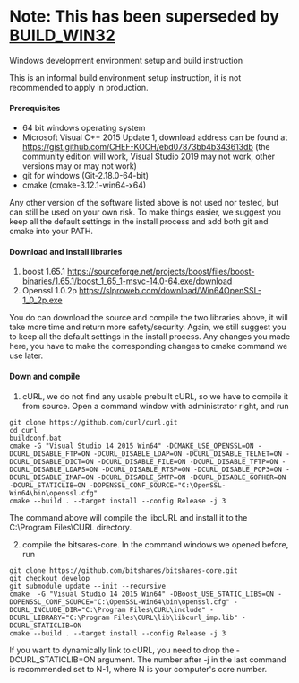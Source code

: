 Note: This has been superseded by [BUILD_WIN32](/bitshares/bitshares-core/wiki/BUILD_WIN32)
============================
Windows development environment setup and build instruction

This is an informal build environment setup instruction, it is not recommended to apply in production.
#### Prerequisites ####
* 64 bit windows operating system
* Microsoft Visual C++ 2015 Update 1, download address can be found at https://gist.github.com/CHEF-KOCH/ebd07873bb4b343613db (the community edition will work, Visual Studio 2019 may not work, other versions may or may not work)
* git for windows (Git-2.18.0-64-bit)
* cmake (cmake-3.12.1-win64-x64)

Any other version of the software listed above is not used nor tested, but can still be used on your own risk.
To make things easier, we suggest you keep all the default settings in the install process and add both git and cmake into your PATH. 
 
#### Download and install libraries ####
1. boost 1.65.1 https://sourceforge.net/projects/boost/files/boost-binaries/1.65.1/boost_1_65_1-msvc-14.0-64.exe/download
2. Openssl 1.0.2p  https://slproweb.com/download/Win64OpenSSL-1_0_2p.exe

You do can download the source and compile the two libraries above, it will take more time and return more safety/security.
Again, we still suggest you to keep all the default settings in the install process. Any changes you made here, you have to make the corresponding changes to cmake command we use later.

#### Down and compile ####
1. cURL, we do not find any usable prebuilt cURL, so we have to compile it from source.
Open a command window with administrator right, and run 
```
git clone https://github.com/curl/curl.git
cd curl
buildconf.bat
cmake -G "Visual Studio 14 2015 Win64" -DCMAKE_USE_OPENSSL=ON -DCURL_DISABLE_FTP=ON -DCURL_DISABLE_LDAP=ON -DCURL_DISABLE_TELNET=ON -DCURL_DISABLE_DICT=ON -DCURL_DISABLE_FILE=ON -DCURL_DISABLE_TFTP=ON -DCURL_DISABLE_LDAPS=ON -DCURL_DISABLE_RTSP=ON -DCURL_DISABLE_POP3=ON -DCURL_DISABLE_IMAP=ON -DCURL_DISABLE_SMTP=ON -DCURL_DISABLE_GOPHER=ON -DCURL_STATICLIB=ON -DOPENSSL_CONF_SOURCE="C:\OpenSSL-Win64\bin\openssl.cfg"
cmake --build . --target install --config Release -j 3
```
The command above will compile the libcURL and install it to the C:\Program Files\CURL directory.

2. compile the bitsares-core.
In the command windows we opened before, run 
```
git clone https://github.com/bitshares/bitshares-core.git
git checkout develop
git submodule update --init --recursive
cmake  -G "Visual Studio 14 2015 Win64" -DBoost_USE_STATIC_LIBS=ON -DOPENSSL_CONF_SOURCE="C:\OpenSSL-Win64\bin\openssl.cfg" -DCURL_INCLUDE_DIR="C:\Program Files\CURL\include" -DCURL_LIBRARY="C:\Program Files\CURL\lib\libcurl_imp.lib" -DCURL_STATICLIB=ON
cmake --build . --target install --config Release -j 3
```

If you want to dynamically link to cURL, you need to drop the -DCURL_STATICLIB=ON argument.
The number after -j in the last command is recommended set to N-1, where N is your computer's core number.
